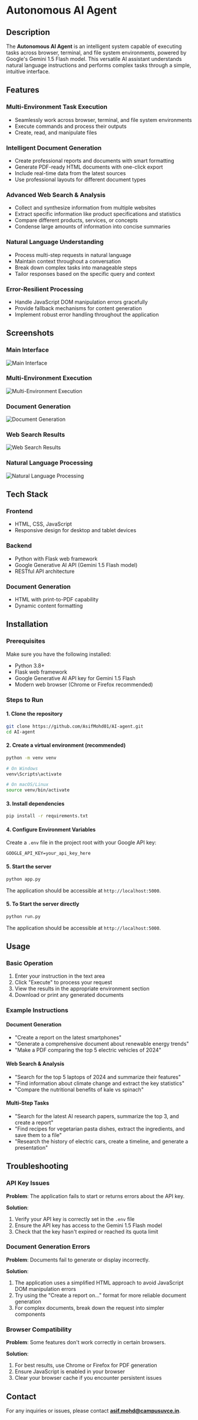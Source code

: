 # Autonomous AI Agent

## Description
The **Autonomous AI Agent** is an intelligent system capable of executing tasks across browser, terminal, and file system environments, powered by Google's Gemini 1.5 Flash model. This versatile AI assistant understands natural language instructions and performs complex tasks through a simple, intuitive interface.

## Features

### **Multi-Environment Task Execution**
- Seamlessly work across browser, terminal, and file system environments
- Execute commands and process their outputs
- Create, read, and manipulate files

### **Intelligent Document Generation**
- Create professional reports and documents with smart formatting
- Generate PDF-ready HTML documents with one-click export
- Include real-time data from the latest sources
- Use professional layouts for different document types

### **Advanced Web Search & Analysis**
- Collect and synthesize information from multiple websites
- Extract specific information like product specifications and statistics
- Compare different products, services, or concepts
- Condense large amounts of information into concise summaries

### **Natural Language Understanding**
- Process multi-step requests in natural language
- Maintain context throughout a conversation
- Break down complex tasks into manageable steps
- Tailor responses based on the specific query and context

### **Error-Resilient Processing**
- Handle JavaScript DOM manipulation errors gracefully
- Provide fallback mechanisms for content generation
- Implement robust error handling throughout the application

## Screenshots

### **Main Interface**
![Main Interface](/Screenshots/Interface.png)

### **Multi-Environment Execution**
![Multi-Environment Execution](/Screenshots/Environment.png)

### **Document Generation**
![Document Generation](/Screenshots/Execution-Report.png)

### **Web Search Results**
![Web Search Results](/Screenshots/web-search.png)

### **Natural Language Processing**
![Natural Language Processing](/Screenshots/Language.png)

## Tech Stack

### **Frontend**
- HTML, CSS, JavaScript
- Responsive design for desktop and tablet devices

### **Backend**
- Python with Flask web framework
- Google Generative AI API (Gemini 1.5 Flash model)
- RESTful API architecture

### **Document Generation**
- HTML with print-to-PDF capability
- Dynamic content formatting

## Installation

### **Prerequisites**
Make sure you have the following installed:
- Python 3.8+
- Flask web framework
- Google Generative AI API key for Gemini 1.5 Flash
- Modern web browser (Chrome or Firefox recommended)

### **Steps to Run**

#### 1. **Clone the repository**
```bash
git clone https://github.com/AsifMohd01/AI-agent.git
cd AI-agent
```

#### 2. **Create a virtual environment (recommended)**
```bash
python -m venv venv

# On Windows
venv\Scripts\activate

# On macOS/Linux
source venv/bin/activate
```

#### 3. **Install dependencies**
```bash
pip install -r requirements.txt
```

#### 4. **Configure Environment Variables**
Create a `.env` file in the project root with your Google API key:
```
GOOGLE_API_KEY=your_api_key_here
```

#### 5. **Start the server**
```bash
python app.py
```

The application should be accessible at `http://localhost:5000`.

#### 5. **To Start the server directly**
```bash
python run.py
```

The application should be accessible at `http://localhost:5000`.

## Usage

### **Basic Operation**
1. Enter your instruction in the text area
2. Click "Execute" to process your request
3. View the results in the appropriate environment section
4. Download or print any generated documents

### **Example Instructions**

#### Document Generation
- "Create a report on the latest smartphones"
- "Generate a comprehensive document about renewable energy trends"
- "Make a PDF comparing the top 5 electric vehicles of 2024"

#### Web Search & Analysis
- "Search for the top 5 laptops of 2024 and summarize their features"
- "Find information about climate change and extract the key statistics"
- "Compare the nutritional benefits of kale vs spinach"

#### Multi-Step Tasks
- "Search for the latest AI research papers, summarize the top 3, and create a report"
- "Find recipes for vegetarian pasta dishes, extract the ingredients, and save them to a file"
- "Research the history of electric cars, create a timeline, and generate a presentation"


## Troubleshooting

### **API Key Issues**
**Problem**: The application fails to start or returns errors about the API key.

**Solution**:
1. Verify your API key is correctly set in the `.env` file
2. Ensure the API key has access to the Gemini 1.5 Flash model
3. Check that the key hasn't expired or reached its quota limit

### **Document Generation Errors**
**Problem**: Documents fail to generate or display incorrectly.

**Solution**:
1. The application uses a simplified HTML approach to avoid JavaScript DOM manipulation errors
2. Try using the "Create a report on..." format for more reliable document generation
3. For complex documents, break down the request into simpler components

### **Browser Compatibility**
**Problem**: Some features don't work correctly in certain browsers.

**Solution**:
1. For best results, use Chrome or Firefox for PDF generation
2. Ensure JavaScript is enabled in your browser
3. Clear your browser cache if you encounter persistent issues



## Contact
For any inquiries or issues, please contact **[asif.mohd@campusuvce.in](mailto:asif.mohd@campusuvce.in)**.
